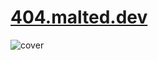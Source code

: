 # [404.malted.dev](https://404.malted.dev)

![cover](https://user-images.githubusercontent.com/59726149/183273965-34c3cffc-42ce-4947-a5d7-3b8f1b891008.png)
